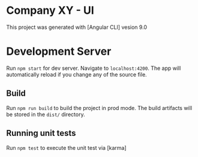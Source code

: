 # Company XY - UI

This project was generated with [Angular CLI] vesion 9.0

# Development Server

Run `npm start` for dev server. Navigate to `localhost:4200`. The app will automatically reload if you change any of the source file.

## Build

Run `npm run build` to build the project in prod mode. The build artifacts will be stored in the `dist/` directory.

## Running unit tests

Run `npm test` to execute the unit test via [karma]
